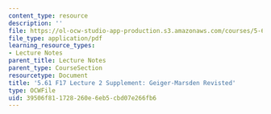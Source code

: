 ```yaml
---
content_type: resource
description: ''
file: https://ol-ocw-studio-app-production.s3.amazonaws.com/courses/5-61-physical-chemistry-fall-2017/39506f811728260e6eb5cbd07e266fb6_MIT5_61F17_lec2_supp.pdf
file_type: application/pdf
learning_resource_types:
- Lecture Notes
parent_title: Lecture Notes
parent_type: CourseSection
resourcetype: Document
title: '5.61 F17 Lecture 2 Supplement: Geiger-Marsden Revisted'
type: OCWFile
uid: 39506f81-1728-260e-6eb5-cbd07e266fb6
---
```


